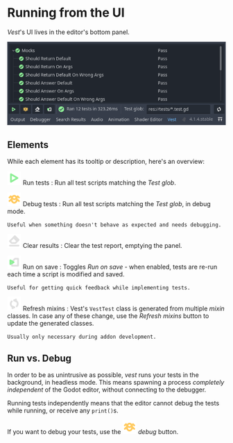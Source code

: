 # Running from the UI

*Vest*'s UI lives in the editor's bottom panel.

![vest UI](../assets/vest-ui.png)

## Elements

While each element has its tooltip or description, here's an overview:

![Run](../assets/ui/run.svg) Run tests
:   Run all test scripts matching the *Test glob*.

![Debug](../assets/ui/debug.svg) Debug tests
:   Run all test scripts matching the *Test glob*, in debug mode.
    
    Useful when something doesn't behave as expected and needs debugging.

![Clear](../assets/ui/clear.svg) Clear results
:   Clear the test report, emptying the panel.

![Run on save](../assets/ui/run-save.svg) Run on save
:   Toggles *Run on save* - when enabled, tests are re-run each time a script
    is modified and saved.

    Useful for getting quick feedback while implementing tests.

![Refresh mixins](../assets/ui/refresh.svg) Refresh mixins
:   Vest's `VestTest` class is generated from multiple *mixin* classes. In case
    any of these change, use the *Refresh mixins* button to update the generated
    classes.

    Usually only necessary during addon development.

## Run vs. Debug

In order to be as unintrusive as possible, *vest* runs your tests in the
background, in headless mode. This means spawning a process *completely
independent* of the Godot editor, without connecting to the debugger.

Running tests independently means that the editor cannot debug the tests while
running, or receive any `print()`s.

If you want to debug your tests, use the ![Debug](../assets/ui/debug.svg)
*debug* button.
